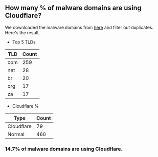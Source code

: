 ## How many % of malware domains are using Cloudflare?


We downloaded the malware domains from [here](https://urlhaus.abuse.ch) and filter out duplicates.
Here's the result.


[//]: # (start replacement)


- Top 5 TLDs

| TLD | Count |
| --- | --- |
| com | 259 |
| net | 28 |
| br | 20 |
| org | 17 |
| za | 17 |


- Cloudflare %

| Type | Count |
| --- | --- |
| Cloudflare | 79 |
| Normal | 460 |


### 14.7% of malware domains are using Cloudflare.